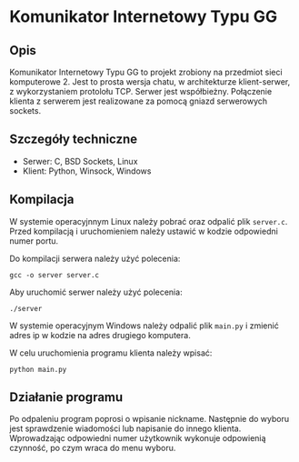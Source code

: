 # Komunikator Internetowy Typu GG
## Opis
Komunikator Internetowy Typu GG to 
projekt zrobiony na przedmiot sieci 
komputerowe 2. Jest to prosta wersja chatu,
w architekturze klient-serwer, z 
wykorzystaniem protolołu TCP. Serwer jest współbieżny. Połączenie
klienta z serwerem jest realizowane za pomocą
gniazd serwerowych sockets.

## Szczegóły techniczne

- Serwer: C, BSD Sockets, Linux
- Klient: Python, Winsock, Windows

## Kompilacja
W systemie operacyjnnym Linux należy pobrać oraz odpalić
plik `server.c`. Przed kompilacją i
uruchomieniem należy ustawić w kodzie odpowiedni
numer portu.

Do kompilacji serwera należy użyć polecenia:

`gcc -o server server.c`

Aby uruchomić serwer należy użyć polecenia:

`./server`

W systemie operacyjnym Windows należy odpalić
plik `main.py` i zmienić adres ip w
kodzie na adres drugiego
komputera. 

W celu uruchomienia programu klienta
należy wpisać:

`python main.py`

## Działanie programu
Po odpaleniu program poprosi o wpisanie
nickname. Następnie do wyboru jest sprawdzenie
wiadomości lub napisanie do innego klienta. 
Wprowadzając odpowiedni numer użytkownik
wykonuje odpowienią czynność, po czym wraca do
menu wyboru.




